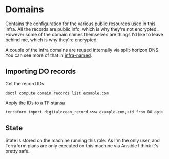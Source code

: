 # Domains

Contains the configuration for the various public resources used in this infra. All the records are public info, which is why they're not encrypted. However some of the domain names themselves are things I'd like to leave behind me, which is why they're encrypted.

A couple of the infra domains are reused internally via split-horizon DNS. You can see more of that in [infra-named](../infra-named).

## Importing DO records

Get the record IDs

```bash
doctl compute domain records list example.com
```

Apply the IDs to a TF stansa
```bash
terraform import digitalocean_record.www example.com,<id from DO api>
```

## State

State is stored on the machine running this role. As I'm the only user, and Terraform plans are only executed on this machine via Ansible I think it's pretty safe.
